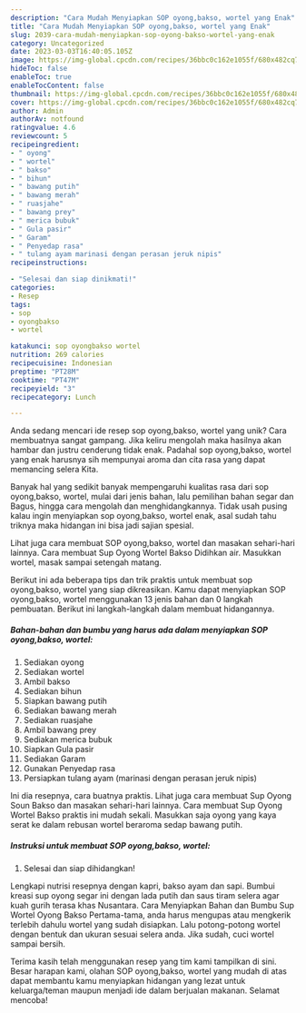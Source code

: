 ```yaml
---
description: "Cara Mudah Menyiapkan SOP oyong,bakso, wortel yang Enak"
title: "Cara Mudah Menyiapkan SOP oyong,bakso, wortel yang Enak"
slug: 2039-cara-mudah-menyiapkan-sop-oyong-bakso-wortel-yang-enak
category: Uncategorized
date: 2023-03-03T16:40:05.105Z
image: https://img-global.cpcdn.com/recipes/36bbc0c162e1055f/680x482cq70/sop-oyongbakso-wortel-foto-resep-utama.jpg
hideToc: false
enableToc: true
enableTocContent: false
thumbnail: https://img-global.cpcdn.com/recipes/36bbc0c162e1055f/680x482cq70/sop-oyongbakso-wortel-foto-resep-utama.jpg
cover: https://img-global.cpcdn.com/recipes/36bbc0c162e1055f/680x482cq70/sop-oyongbakso-wortel-foto-resep-utama.jpg
author: Admin
authorAv: notfound
ratingvalue: 4.6
reviewcount: 5
recipeingredient:
- " oyong"
- " wortel"
- " bakso"
- " bihun"
- " bawang putih"
- " bawang merah"
- " ruasjahe"
- " bawang prey"
- " merica bubuk"
- " Gula pasir"
- " Garam"
- " Penyedap rasa"
- " tulang ayam marinasi dengan perasan jeruk nipis"
recipeinstructions:

- "Selesai dan siap dinikmati!"
categories:
- Resep
tags:
- sop
- oyongbakso
- wortel

katakunci: sop oyongbakso wortel 
nutrition: 269 calories
recipecuisine: Indonesian
preptime: "PT28M"
cooktime: "PT47M"
recipeyield: "3"
recipecategory: Lunch

---
```





Anda sedang mencari ide resep sop oyong,bakso, wortel yang unik? Cara membuatnya sangat gampang. Jika keliru mengolah maka hasilnya akan hambar dan justru cenderung tidak enak. Padahal sop oyong,bakso, wortel yang enak harusnya sih mempunyai aroma dan cita rasa yang dapat memancing selera Kita.





Banyak hal yang sedikit banyak mempengaruhi kualitas rasa dari sop oyong,bakso, wortel, mulai dari jenis bahan, lalu pemilihan bahan segar dan Bagus, hingga cara mengolah dan menghidangkannya. Tidak usah pusing kalau ingin menyiapkan sop oyong,bakso, wortel enak,      asal sudah tahu triknya maka hidangan ini bisa jadi sajian spesial.














Lihat juga cara membuat SOP oyong,bakso, wortel dan masakan sehari-hari lainnya. Cara membuat Sup Oyong Wortel Bakso Didihkan air. Masukkan wortel, masak sampai setengah matang.






Berikut ini ada beberapa tips dan trik praktis untuk membuat sop oyong,bakso, wortel yang siap dikreasikan. Kamu dapat menyiapkan SOP oyong,bakso, wortel menggunakan 13 jenis bahan dan 0 langkah pembuatan. Berikut ini langkah-langkah dalam membuat hidangannya.

<!--inarticleads1-->

##### Bahan-bahan dan bumbu yang harus ada dalam menyiapkan SOP oyong,bakso, wortel:

1. Sediakan  oyong
1. Sediakan  wortel
1. Ambil  bakso
1. Sediakan  bihun
1. Siapkan  bawang putih
1. Sediakan  bawang merah
1. Sediakan  ruasjahe
1. Ambil  bawang prey
1. Sediakan  merica bubuk
1. Siapkan  Gula pasir
1. Sediakan  Garam
1. Gunakan  Penyedap rasa
1. Persiapkan  tulang ayam (marinasi dengan perasan jeruk nipis)


Ini dia resepnya, cara buatnya praktis. Lihat juga cara membuat Sup Oyong Soun Bakso dan masakan sehari-hari lainnya. Cara membuat Sup Oyong Wortel Bakso praktis ini mudah sekali. Masukkan saja oyong yang kaya serat ke dalam rebusan wortel beraroma sedap bawang putih. 

<!--inarticleads2-->

##### Instruksi untuk membuat SOP oyong,bakso, wortel:


1. Selesai dan siap dihidangkan!

Lengkapi nutrisi resepnya dengan kapri, bakso ayam dan sapi. Bumbui kreasi sup oyong segar ini dengan lada putih dan saus tiram selera agar kuah gurih terasa khas Nusantara. Cara Menyiapkan Bahan dan Bumbu Sup Wortel Oyong Bakso Pertama-tama, anda harus mengupas atau mengkerik terlebih dahulu wortel yang sudah disiapkan. Lalu potong-potong wortel dengan bentuk dan ukuran sesuai selera anda. Jika sudah, cuci wortel sampai bersih. 

Terima kasih telah menggunakan resep yang tim kami tampilkan di sini. Besar harapan kami, olahan SOP oyong,bakso, wortel yang mudah di atas dapat membantu kamu menyiapkan hidangan yang lezat untuk keluarga/teman maupun menjadi ide dalam berjualan makanan. Selamat mencoba!
